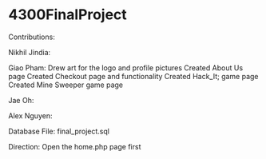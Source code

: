 # 4300FinalProject

Contributions:

Nikhil Jindia:

Giao Pham:
Drew art for the logo and profile pictures
Created About Us page
Created Checkout page and functionality
Created Hack_It; game page
Created Mine Sweeper game page

Jae Oh:

Alex Nguyen:





Database File:
final_project.sql

Direction:
Open the home.php page first